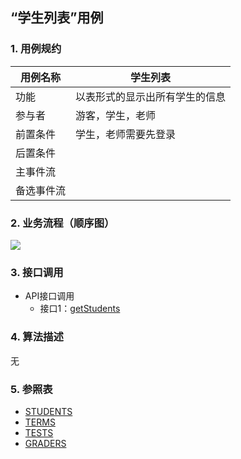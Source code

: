 ## “学生列表”用例

### 1. 用例规约

用例名称 | 学生列表
---|---
功能 | 以表形式的显示出所有学生的信息
参与者 | 游客，学生，老师
前置条件 | 学生，老师需要先登录
后置条件 | 
主事件流 | 
备选事件流 | 

### 2. 业务流程（顺序图）
![](../images/学生列表顺序图.png)

### 3. 接口调用
- API接口调用
    - 接口1：[getStudents](../impl/getStudents.md)

### 4. 算法描述
无

### 5. 参照表
- [STUDENTS](../数据库设计.md)
- [TERMS](../数据库设计.md)
- [TESTS](../数据库设计.md)
- [GRADERS](../数据库设计.md)
